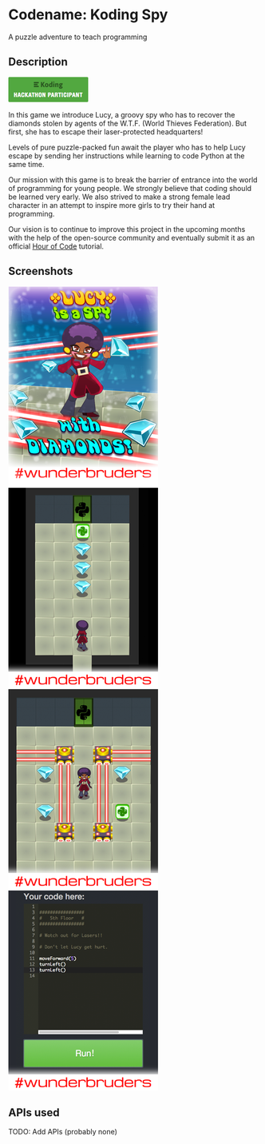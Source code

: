 # Codename: Koding Spy

A puzzle adventure to teach programming

## Description

[![Koding Hackathon](/images/badge.png?raw=true "Koding Hackathon")](https://koding.com/Hackathon)

In this game we introduce Lucy, a groovy spy who has to recover the diamonds stolen by agents of the W.T.F. (World Thieves Federation). But first, she has to escape their laser-protected headquarters!

Levels of pure puzzle-packed fun await the player who has to help Lucy escape by sending her instructions while learning to code Python at the same time.

Our mission with this game is to break the barrier of entrance into the world of programming for young people. We strongly believe that coding should be learned very early. We also strived to make a strong female lead character in an attempt to inspire more girls to try their hand at programming.

Our vision is to continue to improve this project in the upcoming months with the help of the open-source community and eventually submit it as an official [Hour of Code](http://hourofcode.com/) tutorial.


## Screenshots

![Koding Hackathon](/images/screenshot01.png?raw=true "Koding Hackathon")
![Koding Hackathon](/images/screenshot02.png?raw=true "Koding Hackathon")
![Koding Hackathon](/images/screenshot03.png?raw=true "Koding Hackathon")
![Koding Hackathon](/images/screenshot04.png?raw=true "Koding Hackathon")

## APIs used

TODO: Add APIs (probably none)
